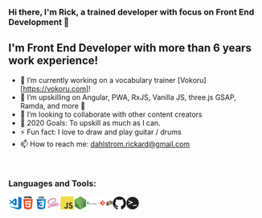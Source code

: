 <!--
**rickardd/rickardd** is a ✨ _special_ ✨ repository because its `README.md` (this file) appears on your GitHub profile.
-->

### Hi there, I'm Rick, a trained developer with focus on Front End Development 👋

## I'm Front End Developer with more than 6 years work experience!
- 🔭 I’m currently working on a vocabulary trainer [Vokoru][https://vokoru.com]!
- 🌱 I’m upskilling on Angular, PWA, RxJS, Vanilla JS, three.js GSAP, Ramda, and more  🤣
- 👯 I’m looking to collaborate with other content creators
- 🥅 2020 Goals: To upskill as much as I can.
- ⚡ Fun fact: I love to draw and play guitar / drums
- 📫 How to reach me: dahlstrom.rickard@gmail.com


<!--
### Connect with me:

[<img align="left" alt="rickarddahlstrom.com" width="22px" src="https://raw.githubusercontent.com/iconic/open-iconic/master/svg/globe.svg" />][website]
-->

<br />

### Languages and Tools:

<img align="left" alt="Visual Studio Code" width="26px" src="https://raw.githubusercontent.com/github/explore/80688e429a7d4ef2fca1e82350fe8e3517d3494d/topics/visual-studio-code/visual-studio-code.png" />
<img align="left" alt="HTML5" width="26px" src="https://raw.githubusercontent.com/github/explore/80688e429a7d4ef2fca1e82350fe8e3517d3494d/topics/html/html.png" />
<img align="left" alt="CSS3" width="26px" src="https://raw.githubusercontent.com/github/explore/80688e429a7d4ef2fca1e82350fe8e3517d3494d/topics/css/css.png" />
<img align="left" alt="Sass" width="26px" src="https://raw.githubusercontent.com/github/explore/80688e429a7d4ef2fca1e82350fe8e3517d3494d/topics/sass/sass.png" />
<img align="left" alt="JavaScript" width="26px" src="https://raw.githubusercontent.com/github/explore/80688e429a7d4ef2fca1e82350fe8e3517d3494d/topics/javascript/javascript.png" />
<img align="left" alt="Node.js" width="26px" src="https://raw.githubusercontent.com/github/explore/80688e429a7d4ef2fca1e82350fe8e3517d3494d/topics/nodejs/nodejs.png" />
<img align="left" alt="MongoDB" width="26px" src="https://raw.githubusercontent.com/github/explore/80688e429a7d4ef2fca1e82350fe8e3517d3494d/topics/mongodb/mongodb.png" />
<img align="left" alt="Git" width="26px" src="https://raw.githubusercontent.com/github/explore/80688e429a7d4ef2fca1e82350fe8e3517d3494d/topics/git/git.png" />
<img align="left" alt="GitHub" width="26px" src="https://raw.githubusercontent.com/github/explore/78df643247d429f6cc873026c0622819ad797942/topics/github/github.png" />
<img align="left" alt="HTML5" width="26px" src="https://raw.githubusercontent.com/github/explore/80688e429a7d4ef2fca1e82350fe8e3517d3494d/topics/terminal/terminal.png" />

<br />
<br />

<!-- 
<img align="left" alt="codeSTACKr's Github Stats" src="https://github-readme-stats.codestackr.vercel.app/api?username=codeSTACKr&show_icons=true&hide_border=true" />
-->

[website]: https://rickarddahlstrom.com

<!-- in your header -->
<link rel="stylesheet" href="https://cdn.jsdelivr.net/gh/konpa/devicon@master/devicon.min.css">

<!-- in your body -->
<i class="devicon-heroku-original colored"></i>
